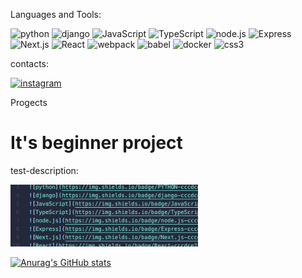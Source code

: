 Languages and Tools:

![python](https://img.shields.io/badge/PYTHON-cccdce?style=for-the-badge&logo=python)
![django](https://img.shields.io/badge/django-cccdce?style=for-the-badge&logo=django)
![JavaScript](https://img.shields.io/badge/JavaScript-cccdce?style=for-the-badge&logo=JavaScript)
![TypeScript](https://img.shields.io/badge/TypeScript-cccdce?style=for-the-badge&logo=TypeScript)
![node.js](https://img.shields.io/badge/node.js-cccdce?style=for-the-badge&logo=node.js)
![Express](https://img.shields.io/badge/Express-cccdce?style=for-the-badge&logo=Express)
![Next.js](https://img.shields.io/badge/Next.js-cccdce?style=for-the-badge&logo=Next.js)
![React](https://img.shields.io/badge/React-cccdce?style=for-the-badge&logo=React)
![webpack](https://img.shields.io/badge/webpack-cccdce?style=for-the-badge&logo=webpack)
![babel](https://img.shields.io/badge/babel-cccdce?style=for-the-badge&logo=babel)
![docker](https://img.shields.io/badge/docker-cccdce?style=for-the-badge&logo=docker)
![css3](https://img.shields.io/badge/css3-cccdce?style=for-the-badge&logo=css3)

contacts:

[![instagram](https://img.shields.io/badge/instagram-cccdce?style=for-the-badge&logo=instagram)](https://www.instagram.com/napadaylonikolay/)

Progects

# It's beginner project

test-description:

[<img src="https://github.com/NikolayN-ru/nikolayn-ru/blob/main/assets/31-10-21.png" width="300" />](https://github.com/NikolayN-ru/full-stack-app-react-django)

[![Anurag's GitHub stats](https://github-readme-stats.vercel.app/api?username=nikolayn-ru)](https://github.com/anuraghazra/github-readme-stats)
